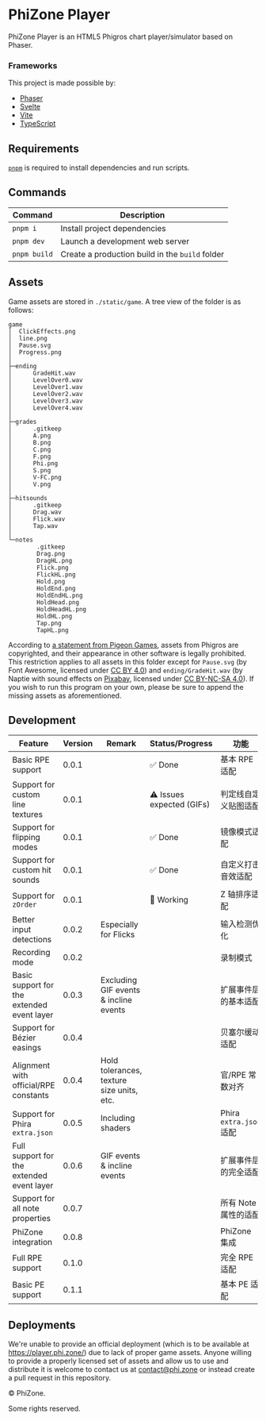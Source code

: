 # PhiZone Player

PhiZone Player is an HTML5 Phigros chart player/simulator based on Phaser.

### Frameworks

This project is made possible by:

- [Phaser](https://github.com/phaserjs/phaser)
- [Svelte](https://github.com/sveltejs/kit)
- [Vite](https://github.com/vitejs/vite)
- [TypeScript](https://github.com/microsoft/TypeScript)

## Requirements

[`pnpm`](https://pnpm.io) is required to install dependencies and run scripts.

## Commands

| Command      | Description                                     |
| ------------ | ----------------------------------------------- |
| `pnpm i`     | Install project dependencies                    |
| `pnpm dev`   | Launch a development web server                 |
| `pnpm build` | Create a production build in the `build` folder |

## Assets

Game assets are stored in `./static/game`. A tree view of the folder is as follows:

```
game
│  ClickEffects.png
│  line.png
│  Pause.svg
│  Progress.png
│
├─ending
│      GradeHit.wav
│      LevelOver0.wav
│      LevelOver1.wav
│      LevelOver2.wav
│      LevelOver3.wav
│      LevelOver4.wav
│
├─grades
│      .gitkeep
│      A.png
│      B.png
│      C.png
│      F.png
│      Phi.png
│      S.png
│      V-FC.png
│      V.png
│
├─hitsounds
│      .gitkeep
│      Drag.wav
│      Flick.wav
│      Tap.wav
│
└─notes
        .gitkeep
        Drag.png
        DragHL.png
        Flick.png
        FlickHL.png
        Hold.png
        HoldEnd.png
        HoldEndHL.png
        HoldHead.png
        HoldHeadHL.png
        HoldHL.png
        Tap.png
        TapHL.png
```

According to [a statement from Pigeon Games](https://www.bilibili.com/opus/624904779363026292), assets from Phigros are copyrighted, and their appearance in other software is legally prohibited. This restriction applies to all assets in this folder except for `Pause.svg` (by Font Awesome, licensed under [CC BY 4.0](http://creativecommons.org/licenses/by/4.0)) and `ending/GradeHit.wav` (by Naptie with sound effects on [Pixabay](https://pixabay.com), licensed under [CC BY-NC-SA 4.0](https://creativecommons.org/licenses/by-nc-sa/4.0/)). If you wish to run this program on your own, please be sure to append the missing assets as aforementioned.

## Development

| Feature                                    | Version | Remark                                    | Status/Progress           | 功能                    |
| ------------------------------------------ | ------- | ----------------------------------------- | ------------------------- | ----------------------- |
| Basic RPE support                          | 0.0.1   |                                           | ✅ Done                   | 基本 RPE 适配           |
| Support for custom line textures           | 0.0.1   |                                           | ⚠️ Issues expected (GIFs) | 判定线自定义贴图适配    |
| Support for flipping modes                 | 0.0.1   |                                           | ✅ Done                   | 镜像模式适配            |
| Support for custom hit sounds              | 0.0.1   |                                           | ✅ Done                   | 自定义打击音效适配      |
| Support for `zOrder`                       | 0.0.1   |                                           | 🚧 Working                | Z 轴排序适配            |
| Better input detections                    | 0.0.2   | Especially for Flicks                     |                           | 输入检测优化            |
| Recording mode                             | 0.0.2   |                                           |                           | 录制模式                |
| Basic support for the extended event layer | 0.0.3   | Excluding GIF events & incline events     |                           | 扩展事件层的基本适配    |
| Support for Bézier easings                 | 0.0.4   |                                           |                           | 贝塞尔缓动适配          |
| Alignment with official/RPE constants      | 0.0.4   | Hold tolerances, texture size units, etc. |                           | 官/RPE 常数对齐         |
| Support for Phira `extra.json`             | 0.0.5   | Including shaders                         |                           | Phira `extra.json` 适配 |
| Full support for the extended event layer  | 0.0.6   | GIF events & incline events               |                           | 扩展事件层的完全适配    |
| Support for all note properties            | 0.0.7   |                                           |                           | 所有 Note 属性的适配    |
| PhiZone integration                        | 0.0.8   |                                           |                           | PhiZone 集成            |
| Full RPE support                           | 0.1.0   |                                           |                           | 完全 RPE 适配           |
| Basic PE support                           | 0.1.1   |                                           |                           | 基本 PE 适配            |

## Deployments

We're unable to provide an official deployment (which is to be available at https://player.phi.zone/) due to lack of proper game assets. Anyone willing to provide a properly licensed set of assets and allow us to use and distribute it is welcome to contact us at [contact@phi.zone](mailto:contact@phi.zone) or instead create a pull request in this repository.

&copy; PhiZone.

Some rights reserved.

